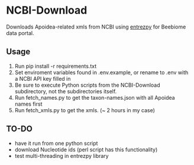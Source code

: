 # NCBI-Download

Downloads Apoidea-related xmls from NCBI using [entrezpy](https://entrezpy.readthedocs.io) for Beebiome data portal.

## Usage

1.  Run pip install -r requirements.txt
2.  Set enviroment variables found in .env.example, or rename to .env with a NCBI API key filled in
3.  Be sure to execute Python scripts from the NCBI-Download subdirectory, not the subdirectories itself.
4.  Run fetch_names.py to get the taxon-names.json with all Apoidea names first
5.  Run fetch_xmls.py to get the xmls. (~ 2 hours in my case)

## TO-DO
- have it run from one python script
- download Nucleotide ids (perl script has this functionality)
- test multi-threading in entrezpy library